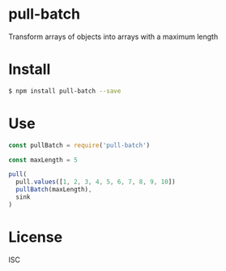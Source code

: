 # pull-batch

Transform arrays of objects into arrays with a maximum length

# Install

```bash
$ npm install pull-batch --save
```

# Use

```js
const pullBatch = require('pull-batch')

const maxLength = 5

pull(
  pull.values([1, 2, 3, 4, 5, 6, 7, 8, 9, 10])
  pullBatch(maxLength),
  sink
)
```

# License

ISC